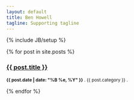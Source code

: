 ```yaml
---
layout: default
title: Ben Howell
tagline: Supporting tagline
---
```

{% include JB/setup %}

{% for post in site.posts %}
 <h3><a href="{{ post.url }}">{{ post.title }}</a></h3><p><small><strong>{{ post.date | date: "%B %e, %Y" }}</strong> . {{ post.category }} . <a href="http://erjjones.github.com{{ post.url }}#disqus_thread"></a></small></p>
{% endfor %}
